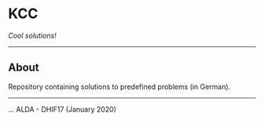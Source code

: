 # KCC

_Cool solutions!_

---

## About

Repository containing solutions to predefined problems (in German).

---

... ALDA - DHIF17 (January 2020)
